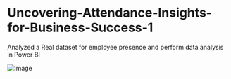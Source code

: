 # Uncovering-Attendance-Insights-for-Business-Success-1
Analyzed a Real dataset for employee presence and perform data analysis in Power BI


![image](https://github.com/user-attachments/assets/ac9ba189-644e-4738-ab14-804241eb8f2d)

